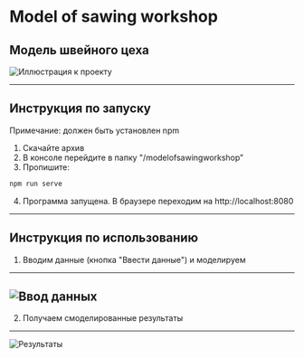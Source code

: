 # Model of sawing workshop
Модель швейного цеха
---
![Иллюстрация к проекту](https://github.com/justficks/Model-of-sawing-workshop/raw/master/modelofsawingworkshop/public/main.PNG)
***
Инструкция по запуску
------
Примечание: должен быть установлен npm
1. Скачайте архив
2. В консоле перейдите в папку "/modelofsawingworkshop"
3. Пропишите:
```js
npm run serve
```
4. Программа запущена. В браузере переходим на http://localhost:8080
***
Инструкция по использованию
------
1. Вводим данные (кнопка "Ввести данные") и моделируем
---
![Ввод данных](https://github.com/justficks/Model-of-sawing-workshop/raw/master/modelofsawingworkshop/public/enteredData.PNG)
---
2. Получаем смоделированные результаты
---
![Результаты](https://github.com/justficks/Model-of-sawing-workshop/raw/master/modelofsawingworkshop/public/results.PNG)



